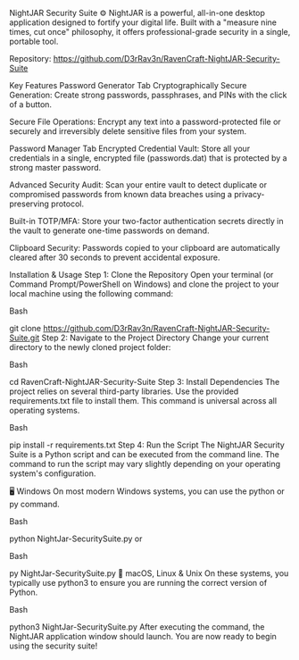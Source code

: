 NightJAR Security Suite ⚙️
NightJAR is a powerful, all-in-one desktop application designed to fortify your digital life. Built with a "measure nine times, cut once" philosophy, it offers professional-grade security in a single, portable tool.

Repository: https://github.com/D3rRav3n/RavenCraft-NightJAR-Security-Suite

Key Features
Password Generator Tab
Cryptographically Secure Generation: Create strong passwords, passphrases, and PINs with the click of a button.

Secure File Operations: Encrypt any text into a password-protected file or securely and irreversibly delete sensitive files from your system.

Password Manager Tab
Encrypted Credential Vault: Store all your credentials in a single, encrypted file (passwords.dat) that is protected by a strong master password.

Advanced Security Audit: Scan your entire vault to detect duplicate or compromised passwords from known data breaches using a privacy-preserving protocol.

Built-in TOTP/MFA: Store your two-factor authentication secrets directly in the vault to generate one-time passwords on demand.

Clipboard Security: Passwords copied to your clipboard are automatically cleared after 30 seconds to prevent accidental exposure.

Installation & Usage
Step 1: Clone the Repository
Open your terminal (or Command Prompt/PowerShell on Windows) and clone the project to your local machine using the following command:

Bash

git clone https://github.com/D3rRav3n/RavenCraft-NightJAR-Security-Suite.git
Step 2: Navigate to the Project Directory
Change your current directory to the newly cloned project folder:

Bash

cd RavenCraft-NightJAR-Security-Suite
Step 3: Install Dependencies
The project relies on several third-party libraries. Use the provided requirements.txt file to install them. This command is universal across all operating systems.

Bash

pip install -r requirements.txt
Step 4: Run the Script
The NightJAR Security Suite is a Python script and can be executed from the command line. The command to run the script may vary slightly depending on your operating system's configuration.

🖥️ Windows
On most modern Windows systems, you can use the python or py command.

Bash

python NightJar-SecuritySuite.py
or

Bash

py NightJar-SecuritySuite.py
🍎 macOS, Linux & Unix
On these systems, you typically use python3 to ensure you are running the correct version of Python.

Bash

python3 NightJar-SecuritySuite.py
After executing the command, the NightJAR application window should launch. You are now ready to begin using the security suite!
